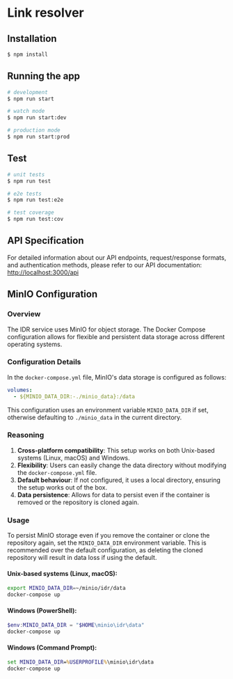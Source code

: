 # Link resolver

## Installation

```bash
$ npm install
```

## Running the app

```bash
# development
$ npm run start

# watch mode
$ npm run start:dev

# production mode
$ npm run start:prod
```

## Test

```bash
# unit tests
$ npm run test

# e2e tests
$ npm run test:e2e

# test coverage
$ npm run test:cov
```

## API Specification

For detailed information about our API endpoints, request/response formats, and authentication methods, please refer to our API documentation:
[http://localhost:3000/api](http://localhost:3000/api)

## MinIO Configuration

### Overview

The IDR service uses MinIO for object storage. The Docker Compose configuration allows for flexible and persistent data storage across different operating systems.

### Configuration Details

In the `docker-compose.yml` file, MinIO's data storage is configured as follows:

```yaml
volumes:
  - ${MINIO_DATA_DIR:-./minio_data}:/data
```

This configuration uses an environment variable `MINIO_DATA_DIR` if set, otherwise defaulting to `./minio_data` in the current directory.

### Reasoning

1. **Cross-platform compatibility**: This setup works on both Unix-based systems (Linux, macOS) and Windows.
2. **Flexibility**: Users can easily change the data directory without modifying the `docker-compose.yml` file.
3. **Default behaviour**: If not configured, it uses a local directory, ensuring the setup works out of the box.
4. **Data persistence**: Allows for data to persist even if the container is removed or the repository is cloned again.

### Usage

To persist MinIO storage even if you remove the container or clone the repository again, set the `MINIO_DATA_DIR` environment variable. This is recommended over the default configuration, as deleting the cloned repository will result in data loss if using the default.

#### Unix-based systems (Linux, macOS):

```bash
export MINIO_DATA_DIR=~/minio/idr/data
docker-compose up
```

#### Windows (PowerShell):

```powershell
$env:MINIO_DATA_DIR = "$HOME\minio\idr\data"
docker-compose up
```

#### Windows (Command Prompt):

```cmd
set MINIO_DATA_DIR=%USERPROFILE%\minio\idr\data
docker-compose up
```
